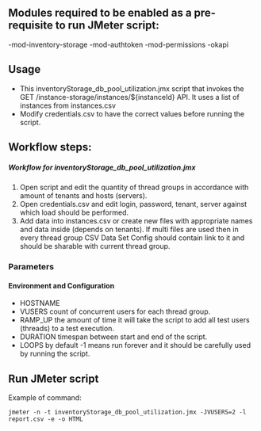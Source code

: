 ## Modules required to be enabled as a pre-requisite to run JMeter script:
-mod-inventory-storage
-mod-authtoken
-mod-permissions
-okapi

## Usage
- This inventoryStorage_db_pool_utilization.jmx script that invokes the GET /instance-storage/instances/${instanceId} API. It uses a list of instances from instances.csv 
- Modify credentials.csv to have the correct values before running the script.

## Workflow steps:

##### Workflow for inventoryStorage_db_pool_utilization.jmx
1. Open script and edit the quantity of thread groups in accordance with amount of tenants and hosts (servers).
2. Open credentials.csv and edit login, password, tenant, server against which load should be performed.
3. Add data into instances.csv or create new files with appropriate names and data inside (depends on tenants). 
   If multi files are used then in every thread group CSV Data Set Config should contain link to it and should be sharable with current thread group.

### Parameters
#### Environment and Configuration
- HOSTNAME
- VUSERS		count of concurrent users for each thread group.
- RAMP_UP		the amount of time it will take the script to add all test users (threads) to a test execution.
- DURATION		timespan between start and end of the script.
- LOOPS			by default -1 means run forever and it should be carefully used by running the script. 

## Run JMeter script
Example of command:
```shell
jmeter -n -t inventoryStorage_db_pool_utilization.jmx -JVUSERS=2 -l report.csv -e -o HTML
```